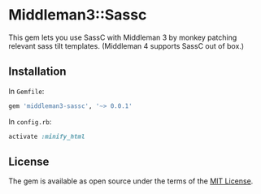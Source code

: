 # Middleman3::Sassc

This gem lets you use SassC with Middleman 3 by monkey patching relevant sass tilt templates.
(Middleman 4 supports SassC out of box.)

## Installation

In `Gemfile`:
```ruby
gem 'middleman3-sassc', '~> 0.0.1'
```

In `config.rb`:

```ruby
activate :minify_html
```

## License

The gem is available as open source under the terms of the
[MIT License](http://opensource.org/licenses/MIT).
